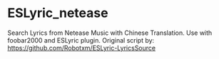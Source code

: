 # ESLyric_netease
Search Lyrics from Netease Music with Chinese Translation.
Use with foobar2000 and ESLyric plugin.Original script by: https://github.com/Robotxm/ESLyric-LyricsSource